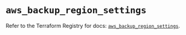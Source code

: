 # `aws_backup_region_settings`

Refer to the Terraform Registry for docs: [`aws_backup_region_settings`](https://registry.terraform.io/providers/hashicorp/aws/5.46.0/docs/resources/backup_region_settings).
